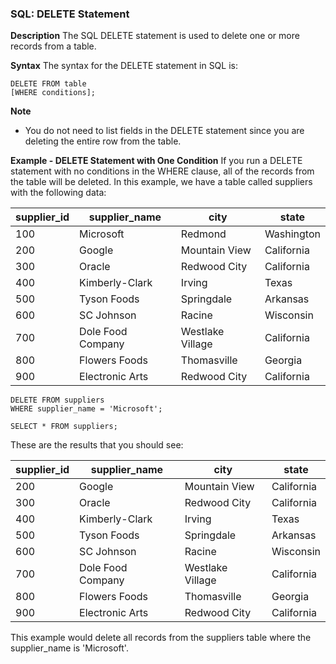 ### SQL: DELETE Statement
**Description**
The SQL DELETE statement is used to delete one or more records from a table.

**Syntax**
The syntax for the DELETE statement in SQL is:
```
DELETE FROM table
[WHERE conditions];
```

**Note**
- You do not need to list fields in the DELETE statement since you are deleting the entire row from the table.

**Example - DELETE Statement with One Condition**
If you run a DELETE statement with no conditions in the WHERE clause, all of the records from the table will be deleted.
In this example, we have a table called suppliers with the following data:

supplier_id | supplier_name | city | state
-- | -- | -- | --
100 | Microsoft | Redmond | Washington
200 | Google | Mountain View | California
300 | Oracle | Redwood City | California
400 | Kimberly-Clark | Irving | Texas
500 | Tyson Foods | Springdale | Arkansas
600 | SC Johnson | Racine | Wisconsin
700 | Dole Food Company | Westlake Village | California
800 | Flowers Foods | Thomasville | Georgia
900 | Electronic Arts | Redwood City | California

```
DELETE FROM suppliers
WHERE supplier_name = 'Microsoft';
```
```
SELECT * FROM suppliers;
```
These are the results that you should see:

supplier_id | supplier_name | city | state
-- | -- | -- | --
200 | Google | Mountain View | California
300 | Oracle | Redwood City | California
400 | Kimberly-Clark | Irving | Texas
500 | Tyson Foods | Springdale | Arkansas
600 | SC Johnson | Racine | Wisconsin
700 | Dole Food Company | Westlake Village | California
800 | Flowers Foods | Thomasville | Georgia
900 | Electronic Arts | Redwood City | California

This example would delete all records from the suppliers table where the supplier_name is 'Microsoft'.
